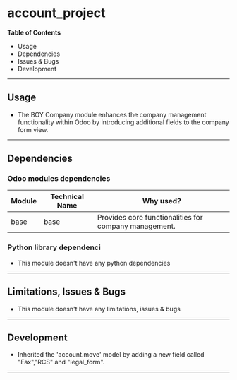 # account_project

**Table of Contents**

* Usage
* Dependencies
* Issues & Bugs
* Development

---

## Usage

* The BOY Company module enhances the company management functionality within 
  Odoo by introducing additional fields to the company form view. 

---

## Dependencies

### Odoo modules dependencies

| Module         | Technical Name | Why used?                             |
|----------------|----------------|---------------------------------------|
| base            | base           | Provides core functionalities for company management. |

### Python library dependenci

* This module doesn't have any python dependencies

---

## Limitations, Issues & Bugs

* This module doesn't have any limitations, issues & bugs

---

## Development

* Inherited the 'account.move' model by adding a new field called "Fax","RCS" and "legal_form".

---
